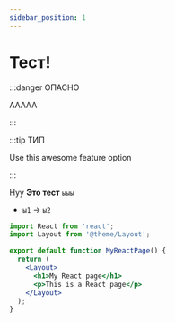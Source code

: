 ```yaml
---
sidebar_position: 1
---
```


# Тест!

:::danger ОПАСНО

ААААА

:::

:::tip ТИП

Use this awesome feature option

:::

Нуу **Это тест** `ыыы`

- `ы1` → `ы2`

```jsx title="src/pages/my-react-page.js"
import React from 'react';
import Layout from '@theme/Layout';

export default function MyReactPage() {
  return (
    <Layout>
      <h1>My React page</h1>
      <p>This is a React page</p>
    </Layout>
  );
}
```
